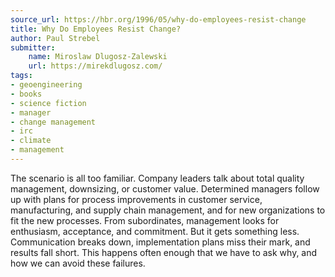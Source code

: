 ```yaml
---
source_url: https://hbr.org/1996/05/why-do-employees-resist-change
title: Why Do Employees Resist Change?
author: Paul Strebel
submitter:
    name: Miroslaw Dlugosz-Zalewski
    url: https://mirekdlugosz.com/
tags:
- geoengineering
- books
- science fiction
- manager
- change management
- irc
- climate
- management
---
```


The scenario is all too familiar. Company leaders talk about total quality management, downsizing, or customer value. Determined managers follow up with plans for process improvements in customer service, manufacturing, and supply chain management, and for new organizations to fit the new processes. From subordinates, management looks for enthusiasm, acceptance, and commitment. But it gets something less. Communication breaks down, implementation plans miss their mark, and results fall short. This happens often enough that we have to ask why, and how we can avoid these failures.
